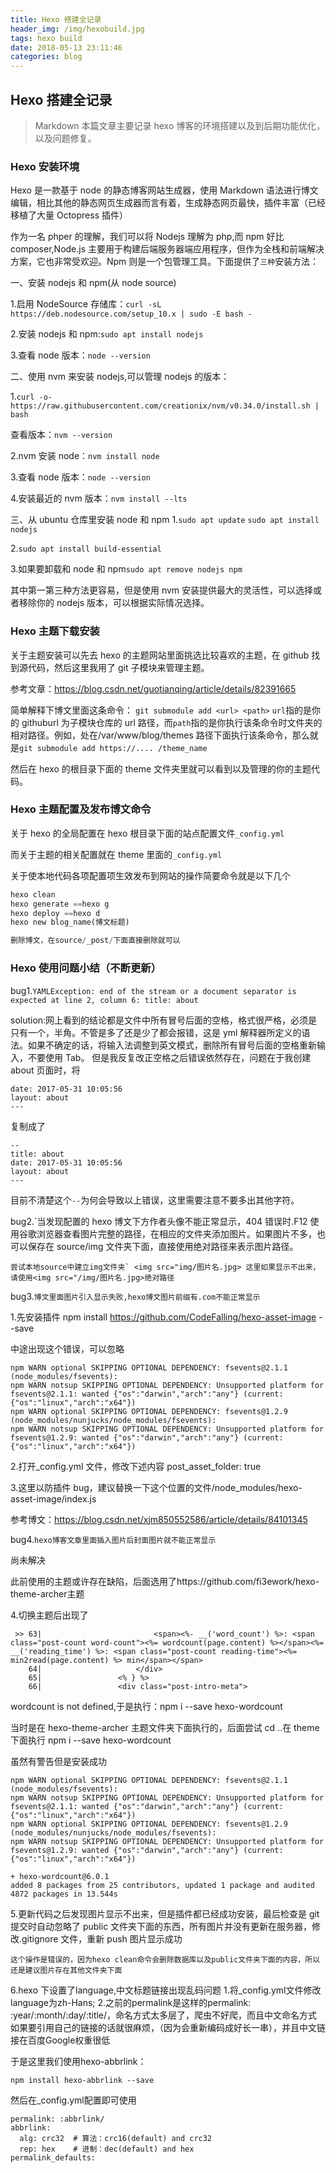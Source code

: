 ```yaml
---
title: Hexo 搭建全记录
header_img: /img/hexobuild.jpg
tags: hexo build
date: 2018-05-13 23:11:46
categories: blog
---
```


## Hexo 搭建全记录

> Markdown 本篇文章主要记录 hexo 博客的环境搭建以及到后期功能优化，以及问题修复。

### Hexo 安装环境

Hexo 是一款基于 node 的静态博客网站生成器，使用 Markdown 语法进行博文编辑，相比其他的静态网页生成器而言有着，生成静态网页最快，插件丰富（已经移植了大量 Octopress 插件）

作为一名 phper 的理解，我们可以将 Nodejs 理解为 php,而 npm 好比 composer,Node.js 主要用于构建后端服务器端应用程序，但作为全栈和前端解决方案，它也非常受欢迎。Npm 则是一个包管理工具。下面提供了`三种`安装方法：

一、安装 nodejs 和 npm(从 node source)

1.启用 NodeSource 存储库：`curl -sL https://deb.nodesource.com/setup_10.x | sudo -E bash -`

2.安装 nodejs 和 npm:`sudo apt install nodejs`

3.查看 node 版本：`node --version`

二、使用 nvm 来安装 nodejs,可以管理 nodejs 的版本：

1.`curl -o- https://raw.githubusercontent.com/creationix/nvm/v0.34.0/install.sh | bash`

查看版本：`nvm --version`

2.nvm 安装 node：`nvm install node`

3.查看 node 版本：`node --version`

4.安装最近的 nvm 版本：`nvm install --lts`

三、从 ubuntu 仓库里安装 node 和 npm 1.`sudo apt update`
`sudo apt install nodejs`

2.`sudo apt install build-essential`

3.如果要卸载和 node 和 npm`sudo apt remove nodejs npm`

其中第一第三种方法更容易，但是使用 nvm 安装提供最大的灵活性，可以选择或者移除你的 nodejs 版本，可以根据实际情况选择。

### Hexo 主题下载安装

关于主题安装可以先去 hexo 的主题网站里面挑选比较喜欢的主题，在 github 找到源代码，然后这里我用了 git 子模块来管理主题。

参考文章：https://blog.csdn.net/guotianqing/article/details/82391665

简单解释下博文里面这条命令：
`git submodule add <url> <path>`
`url`指的是你的 githuburl 为子模块仓库的 url 路径，而`path`指的是你执行该条命令时文件夹的相对路径。例如，处在/var/www/blog/themes 路径下面执行该条命令，那么就是`git submodule add https://.... /theme_name`

然后在 hexo 的根目录下面的 theme 文件夹里就可以看到以及管理的你的主题代码。

### Hexo 主题配置及发布博文命令

关于 hexo 的全局配置在 hexo 根目录下面的站点配置文件`_config.yml`

而关于主题的相关配置就在 theme 里面的`_config.yml`

关于使本地代码各项配置项生效发布到网站的操作简要命令就是以下几个

```python
hexo clean
hexo generate ==hexo g
hexo deploy ==hexo d
hexo new blog_name(博文标题)

删除博文，在source/_post/下面直接删除就可以
```

### Hexo 使用问题小结（不断更新）

bug1.`YAMLException: end of the stream or a document separator is expected at line 2, column 6: title: about`

solution:网上看到的结论都是文件中所有冒号后面的空格，格式很严格，必须是只有一个，半角。不管是多了还是少了都会报错，这是 yml 解释器所定义的语法。如果不确定的话，将输入法调整到英文模式，删除所有冒号后面的空格重新输入，不要使用 Tab。
但是我反复改正空格之后错误依然存在，问题在于我创建 about 页面时，将

```title: about
date: 2017-05-31 10:05:56
layout: about
---
```

复制成了

```
--
title: about
date: 2017-05-31 10:05:56
layout: about
---
```

目前不清楚这个`--`为何会导致以上错误，这里需要注意不要多出其他字符。

bug2.`当发现配置的 hexo 博文下方作者头像不能正常显示，404 错误时.F12 使用谷歌浏览器查看图片完整的路径，在相应的文件夹添加图片。如果图片不多，也可以保存在 source/img 文件夹下面，直接使用绝对路径来表示图片路径。

`` 尝试本地source中建立img文件夹` <img src="img/图片名.jpg> 这里如果显示不出来，请使用<img src="/img/图片名.jpg>绝对路径 ``

bug3.`博文里面图片引入显示失败,hexo博文图片前缀有.com不能正常显示`

1.先安装插件
npm install https://github.com/CodeFalling/hexo-asset-image --save

中途出现这个错误，可以忽略

```
npm WARN optional SKIPPING OPTIONAL DEPENDENCY: fsevents@2.1.1 (node_modules/fsevents):
npm WARN notsup SKIPPING OPTIONAL DEPENDENCY: Unsupported platform for fsevents@2.1.1: wanted {"os":"darwin","arch":"any"} (current: {"os":"linux","arch":"x64"})
npm WARN optional SKIPPING OPTIONAL DEPENDENCY: fsevents@1.2.9 (node_modules/nunjucks/node_modules/fsevents):
npm WARN notsup SKIPPING OPTIONAL DEPENDENCY: Unsupported platform for fsevents@1.2.9: wanted {"os":"darwin","arch":"any"} (current: {"os":"linux","arch":"x64"})
```

2.打开\_config.yml 文件，修改下述内容
post_asset_folder: true

3.这里以防插件 bug，建议替换一下这个位置的文件/node_modules/hexo-asset-image/index.js

参考博文：https://blog.csdn.net/xjm850552586/article/details/84101345

bug4.`hexo博客文章里面插入图片后封面图片就不能正常显示`

尚未解决

此前使用的主题或许存在缺陷，后面选用了https://github.com/fi3ework/hexo-theme-archer主题

4.切换主题后出现了

```
 >> 63|                         <span><%- __('word_count') %>: <span class="post-count word-count"><%= wordcount(page.content) %></span><%= __('reading_time') %>: <span class="post-count reading-time"><%= min2read(page.content) %> min</span></span>
    64|                     </div>
    65|                 <% } %>
    66|                 <div class="post-intro-meta">
```

wordcount is not defined,于是执行：npm i --save hexo-wordcount

当时是在 hexo-theme-archer 主题文件夹下面执行的，后面尝试 cd ..在 theme 下面执行 npm i --save hexo-wordcount

虽然有警告但是安装成功

```
npm WARN optional SKIPPING OPTIONAL DEPENDENCY: fsevents@2.1.1 (node_modules/fsevents):
npm WARN notsup SKIPPING OPTIONAL DEPENDENCY: Unsupported platform for fsevents@2.1.1: wanted {"os":"darwin","arch":"any"} (current: {"os":"linux","arch":"x64"})
npm WARN optional SKIPPING OPTIONAL DEPENDENCY: fsevents@1.2.9 (node_modules/nunjucks/node_modules/fsevents):
npm WARN notsup SKIPPING OPTIONAL DEPENDENCY: Unsupported platform for fsevents@1.2.9: wanted {"os":"darwin","arch":"any"} (current: {"os":"linux","arch":"x64"})

+ hexo-wordcount@6.0.1
added 8 packages from 25 contributors, updated 1 package and audited 4872 packages in 13.544s
```

5.更新代码之后发现图片显示不出来，但是插件都已经成功安装，最后检查是 git 提交时自动忽略了 public 文件夹下面的东西，所有图片并没有更新在服务器，修改.gitignore 文件，重新 push 图片显示成功

`这个操作是错误的，因为hexo clean命令会删除数据库以及public文件夹下面的内容，所以还是建议图片存在其他文件夹下面`


6.hexo 下设置了language,中文标题链接出现乱码问题
1.将_config.yml文件修改language为zh-Hans;
2.之前的permalink是这样的permalink: :year/:month/:day/:title/，命名方式太多层了，爬虫不好爬，而且中文命名方式如果要引用自己的链接的话就很麻烦，（因为会重新编码成好长一串），并且中文链接在百度Google权重很低

于是这里我们使用hexo-abbrlink：
```
npm install hexo-abbrlink --save
```
然后在_config.yml配置即可使用
```
permalink: :abbrlink/
abbrlink:
  alg: crc32  # 算法：crc16(default) and crc32
  rep: hex    # 进制：dec(default) and hex
permalink_defaults:
```